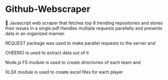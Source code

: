 # Github-Webscraper
🤖 Javascript web scraper that fetches top 8 trending repositories and stores their issues in a single pdf.Handles multiple requests parallelly and presents data in an organized manner.

REQUEST package was used to make parallel requests to the server and

CHEERIO is used to extract data out of it

Node.js FS module is used to create directories of each team and

XLSX module is used to create excel files for each player

